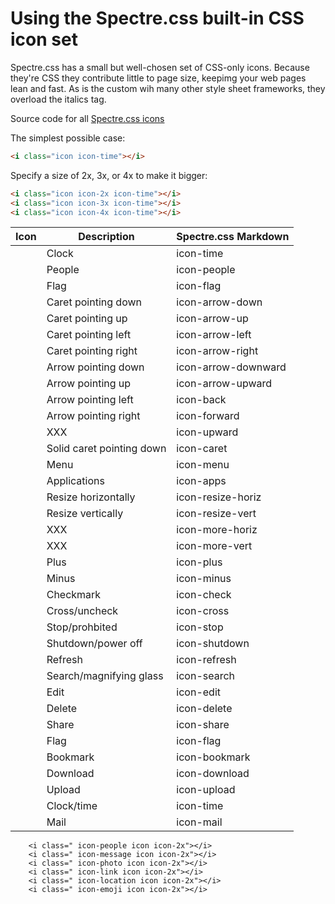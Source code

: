 <link rel="stylesheet" href="https://unpkg.com/spectre.css/dist/spectre.min.css">
<link rel="stylesheet" href="https://unpkg.com/spectre.css/dist/spectre-icons.min.css">

# Using the Spectre.css built-in CSS icon set

Spectre.css has a small but well-chosen set of CSS-only icons. Because they're CSS they contribute little
to page size, keepimg your web pages lean and fast. As is the custom wih many other style sheet frameworks,
they overload the italics tag.

Source code for all [Spectre.css icons](https://github.com/picturepan2/spectre/blob/master/dist/spectre-icons.css)

The simplest possible case:

```html
<i class="icon icon-time"></i>
```

<i class="icon icon-time"></i>
 Specify a size of 2x, 3x, or 4x to make it bigger:

```html
<i class="icon icon-2x icon-time"></i>
<i class="icon icon-3x icon-time"></i>
<i class="icon icon-4x icon-time"></i>
```


<!---
<p class="text-center"><br/><i class="icon icon-3x icon-time"></i></p>
-->



| Icon                                                | Description               | Spectre.css Markdown |
| --------------------------------------------------- | ------------------------- | -------------------- |      
| <i class="icon icon-2x icon-time"></i>              | Clock                     | icon-time            |
| <i class="icon icon-2x icon-people"></i>            | People                    | icon-people          |
| <i class="icon-flag icon icon-2x"></i>              | Flag                      | icon-flag            |                                                                                                  
| <i class="icon-arrow-down icon icon-2x"></i>        | Caret pointing down       | icon-arrow-down      |                                                                                                
| <i class="icon-arrow-up icon icon-2x"></i>          | Caret pointing up         | icon-arrow-up        |                                                                                              
| <i class="icon-arrow-left icon icon-2x"></i>        | Caret pointing left       | icon-arrow-left      |                                                                                                  
| <i class="icon-arrow-right icon icon-2x"></i>       | Caret pointing right      | icon-arrow-right     |                                                                                                     
| <i class="icon-arrow-downward icon icon-2x"></i>    | Arrow pointing down       | icon-arrow-downward  |                                                                                                 
| <i class="icon-arrow-upward icon icon-2x"></i>      | Arrow pointing up         | icon-arrow-upward    |                                                                                                  
| <i class="icon-back icon icon-2x"></i>              | Arrow pointing left       | icon-back            |                                                                                                       
| <i class="icon-forward icon icon-2x"></i>           | Arrow pointing right      | icon-forward         |                                                                                                        
| <i class="icon-upward icon icon-2x"></i>            | XXX                       | icon-upward          |                                                                                                         
| <i class="icon-caret icon icon-2x"></i>             | Solid caret pointing down | icon-caret           |                                                                                                           
| <i class="icon-menu icon icon-2x"></i>              | Menu                      | icon-menu            |                                                                                                            
| <i class="icon-apps icon icon-2x"></i>              | Applications              | icon-apps            |                                                                                                            
| <i class="icon-resize-horiz icon icon-2x"></i>      | Resize horizontally       | icon-resize-horiz    |                                                                                              
| <i class="icon-resize-vert icon icon-2x"></i>       | Resize vertically         | icon-resize-vert     |                                                                                                     
| <i class="icon-more-horiz icon icon-2x"></i>        | XXX                       | icon-more-horiz      |                                                                                                      
| <i class="icon-more-vert icon icon-2x"></i>         | XXX                       | icon-more-vert       |                                                                                                       
| <i class="icon-plus icon icon-2x"></i>              | Plus                      | icon-plus            |                                                                                                           
| <i class="icon-minus icon icon-2x"></i>             | Minus                     | icon-minus           |                                                                                                          
| <i class="icon-check icon icon-2x"></i>             | Checkmark                 | icon-check           |                                                                                                          
| <i class="icon-cross icon icon-2x"></i>             | Cross/uncheck             | icon-cross           |                                                                                                          
| <i class="icon-stop icon icon-2x"></i>              | Stop/prohbited            | icon-stop            |                                                                                                          
| <i class="icon-shutdown icon icon-2x"></i>          | Shutdown/power off        | icon-shutdown        |                                                                                               
| <i class="icon-refresh icon icon-2x"></i>           | Refresh                   | icon-refresh         |                                                                                                                
| <i class="icon-search icon icon-2x"></i>            | Search/magnifying glass   | icon-search          |                                                                                                          
| <i class="icon-edit icon icon-2x"></i>              | Edit                      | icon-edit            |                                                                                                            
| <i class=" icon-delete icon icon-2x"></i>           | Delete                    | icon-delete          |                                                                                                          
| <i class="icon-share icon icon-2x"></i>             | Share                     | icon-share           |                                                                                                        
| <i class="icon-flag icon icon-2x"></i>              | Flag                      | icon-flag            |                                                                                                          
| <i class="icon-bookmark icon icon-2x"></i>          | Bookmark                  | icon-bookmark        |                                                                                                       
| <i class="icon-download icon icon-2x"></i>          | Download                  | icon-download        |                                                                                                    
| <i class="icon-upload icon icon-2x"></i>            | Upload                    | icon-upload          |                                                                                                   
| <i class="icon-time icon icon-2x"></i>              | Clock/time                | icon-time            |                                                                                                    
| <i class="icon-mail icon icon-2x"></i>              | Mail                      | icon-mail            |                                                                                                           
        <i class=" icon-people icon icon-2x"></i>                                                                                                          
        <i class=" icon-message icon icon-2x"></i>                                                                                                         
        <i class=" icon-photo icon icon-2x"></i>                                                                                                           
        <i class=" icon-link icon icon-2x"></i>                                                                                                            
        <i class=" icon-location icon icon-2x"></i>                                                                                                        
        <i class=" icon-emoji icon icon-2x"></i>                
